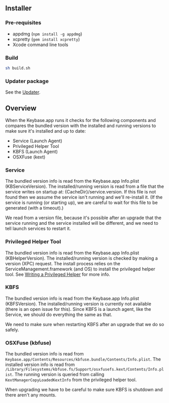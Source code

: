 ## Installer

### Pre-requisites

 * appdmg (`npm install -g appdmg`)
 * xcpretty (`gem install xcpretty`)
 * Xcode command line tools

### Build

```sh
sh build.sh
```

### Updater package

See the [Updater](https://github.com/keybase/client/tree/master/osx/Install/Updater/README.md).

## Overview

When the Keybase.app runs it checks for the following components and compares the bundled version with the installed and running versions to make sure it's installed and up to date:

- Service (Launch Agent)
- Privileged Helper Tool
- KBFS (Launch Agent)
- OSXFuse (kext)

### Service

The bundled version info is read from the Keybase.app Info.plist (KBServiceVersion). The installed/running version is read from a file that the service writes on startup at: {CacheDir}/service.version. If this file is not found then we assume the service isn't running and we'll re-install it. (If the service is running (or starting up), we are careful to wait for this file to be generated (with a timeout).)

We read from a version file, because it's possible after an upgrade that the service running and the service installed will be different, and we need to tell launch services to restart it.

### Privileged Helper Tool 

The bundled version info is read from the Keybase.app Info.plist (KBHelperVersion). The installed/running version is checked by making a version (XPC) request. The install process relies on the ServiceManagement.framework (and OS) to install the privileged helper tool. See [Writing a Privileged Helper](https://developer.apple.com/library/mac/documentation/Security/Conceptual/SecureCodingGuide/Articles/AccessControl.html#//apple_ref/doc/uid/TP40002589-SW2) for more info.

### KBFS

The bundled version info is read from the Keybase.app Info.plist (KBFSVersion). The installed/running version is currently not available (there is an open issue for this). Since KBFS is a launch agent, like the Service, we should do everything the same as that.

We need to make sure when restarting KBFS after an upgrade that we do so safely.

### OSXFuse (kbfuse)

The bundled version info is read from `Keybase.app/Contents/Resources/kbfuse.bundle/Contents/Info.plist`.
The installed version info is read from `/Library/Filesystems/kbfuse.fs/Support/osxfusefs.kext/Contents/Info.plist`.
The running version is queried from calling `KextManagerCopyLoadedKextInfo` from the privileged helper tool.

When upgrading we have to be careful to make sure KBFS is shutdown and there aren't any mounts.

